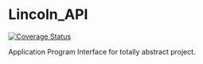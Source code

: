 # Lincoln_API

[![Coverage Status](https://coveralls.io/repos/github/mkrooted/Lincoln_API/badge.svg?branch=master)](https://coveralls.io/github/mkrooted/Lincoln_API?branch=master)

Application Program Interface for totally abstract  project.
